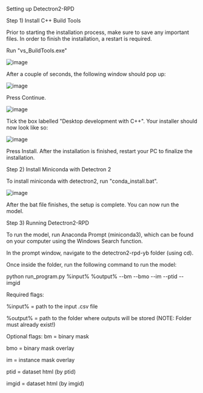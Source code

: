 Setting up Detectron2-RPD
 
Step 1) Install C++ Build Tools

Prior to starting the installation process, make sure to save any important files. In order to finish the installation, a restart is required.

Run "vs_BuildTools.exe"

![image](https://user-images.githubusercontent.com/46503967/145657344-e8cf16ae-2ae4-4baf-a9f4-2637251c42eb.png)

After a couple of seconds, the following window should pop up:

![image](https://user-images.githubusercontent.com/46503967/145657320-eb1907d6-dcff-45ee-b1e8-a8f4d1b01e3e.png)

Press Continue.

![image](https://user-images.githubusercontent.com/46503967/145657130-10c828ef-679b-4f5d-98af-00a91e26ba81.png)

Tick the box labelled "Desktop development with C++". Your installer should now look like so:

![image](https://user-images.githubusercontent.com/46503967/145657439-e145402a-dc26-4279-8705-1a2834fba5f4.png)

Press Install. After the installation is finished, restart your PC to finalize the installation.

Step 2) Install Miniconda with Detectron 2

To install miniconda with detectron2, run "conda_install.bat".

![image](https://user-images.githubusercontent.com/46503967/145657820-33a85b39-a157-47d9-934d-22ebea3e2913.png)

After the bat file finishes, the setup is complete. You can now run the model.

Step 3) Running Detectron2-RPD

To run the model, run Anaconda Prompt (miniconda3), which can be found on your computer using the Windows Search function.

In the prompt window, navigate to the detectron2-rpd-yb folder (using cd).

Once inside the folder, run the following command to run the model:

python run_program.py %input% %output% --bm --bmo --im --ptid --imgid

Required flags:

%input% = path to the input .csv file

%output% = path to the folder where outputs will be stored (NOTE: Folder must already exist!)

Optional flags:
bm = binary mask

bmo = binary mask overlay

im = instance mask overlay

ptid = dataset html (by ptid)

imgid = dataset html (by imgid)


